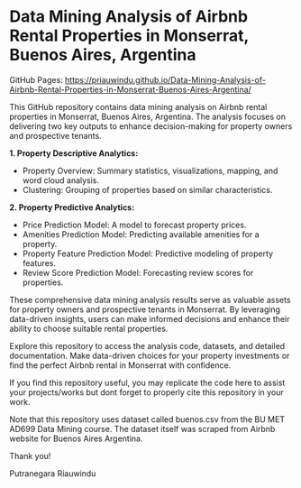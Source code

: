 # Data Mining Analysis of Airbnb Rental Properties in Monserrat, Buenos Aires, Argentina

GitHub Pages: https://priauwindu.github.io/Data-Mining-Analysis-of-Airbnb-Rental-Properties-in-Monserrat-Buenos-Aires-Argentina/

This GitHub repository contains data mining analysis on Airbnb rental properties in Monserrat, Buenos Aires, Argentina. The analysis focuses on delivering two key outputs to enhance decision-making for property owners and prospective tenants.

**1. Property Descriptive Analytics:**

- Property Overview: Summary statistics, visualizations, mapping, and word cloud analysis.
- Clustering: Grouping of properties based on similar characteristics.

**2. Property Predictive Analytics:**

- Price Prediction Model: A model to forecast property prices.
- Amenities Prediction Model: Predicting available amenities for a property.
- Property Feature Prediction Model: Predictive modeling of property features.
- Review Score Prediction Model: Forecasting review scores for properties.

These comprehensive data mining analysis results serve as valuable assets for property owners and prospective tenants in Monserrat. By leveraging data-driven insights, users can make informed decisions and enhance their ability to choose suitable rental properties.

Explore this repository to access the analysis code, datasets, and detailed documentation. Make data-driven choices for your property investments or find the perfect Airbnb rental in Monserrat with confidence.

If you find this repository useful, you may replicate the code here to assist your projects/works but dont forget to properly cite this repository in your work.

Note that this repository uses dataset called buenos.csv from the BU MET AD699 Data Mining course. The dataset itself was scraped from Airbnb website for Buenos Aires Argentina.

Thank you!

Putranegara Riauwindu

